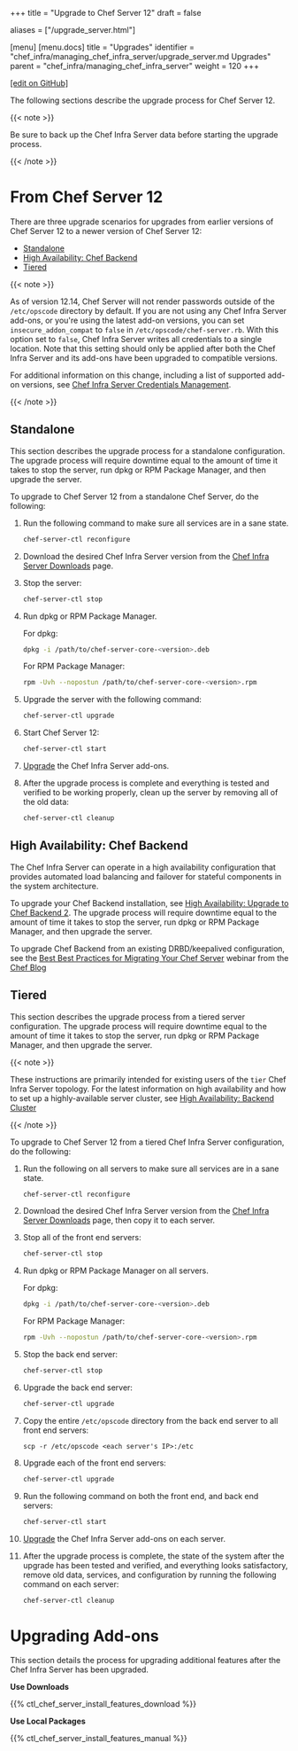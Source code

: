 +++
title = "Upgrade to Chef Server 12"
draft = false

aliases = ["/upgrade_server.html"]

[menu]
  [menu.docs]
    title = "Upgrades"
    identifier = "chef_infra/managing_chef_infra_server/upgrade_server.md Upgrades"
    parent = "chef_infra/managing_chef_infra_server"
    weight = 120
+++    

[\[edit on GitHub\]](https://github.com/chef/chef-web-docs/blob/master/content/upgrade_server.md)

The following sections describe the upgrade process for Chef Server 12.

{{< note >}}

Be sure to back up the Chef Infra Server data before starting the
upgrade process.

{{< /note >}}

From Chef Server 12
===================

There are three upgrade scenarios for upgrades from earlier versions of
Chef Server 12 to a newer version of Chef Server 12:

-   [Standalone](/upgrade_server/#standalone)
-   [High Availability: Chef
    Backend](/upgrade_server/#high-availability-chef-backend)
-   [Tiered](/upgrade_server/#tiered)

{{< note >}}

As of version 12.14, Chef Server will not render passwords outside of
the `/etc/opscode` directory by default. If you are not using any Chef
Infra Server add-ons, or you're using the latest add-on versions, you
can set `insecure_addon_compat` to `false` in
`/etc/opscode/chef-server.rb`. With this option set to `false`, Chef
Infra Server writes all credentials to a single location. Note that this
setting should only be applied after both the Chef Infra Server and its
add-ons have been upgraded to compatible versions.

For additional information on this change, including a list of supported
add-on versions, see [Chef Infra Server Credentials
Management](/server_security/#chef-infra-server-credentials-management).

{{< /note >}}

Standalone
----------

This section describes the upgrade process for a standalone
configuration. The upgrade process will require downtime equal to the
amount of time it takes to stop the server, run dpkg or RPM Package
Manager, and then upgrade the server.

To upgrade to Chef Server 12 from a standalone Chef Server, do the
following:

1.  Run the following command to make sure all services are in a sane
    state.

    ``` bash
    chef-server-ctl reconfigure
    ```

2.  Download the desired Chef Infra Server version from the [Chef Infra
    Server Downloads](https://downloads.chef.io/chef-server) page.

3.  Stop the server:

    ``` bash
    chef-server-ctl stop
    ```

4.  Run dpkg or RPM Package Manager.

    For dpkg:

    ``` bash
    dpkg -i /path/to/chef-server-core-<version>.deb
    ```

    For RPM Package Manager:

    ``` bash
    rpm -Uvh --nopostun /path/to/chef-server-core-<version>.rpm
    ```

5.  Upgrade the server with the following command:

    ``` bash
    chef-server-ctl upgrade
    ```

6.  Start Chef Server 12:

    ``` bash
    chef-server-ctl start
    ```

7.  [Upgrade](#upgrading-add-ons) the Chef Infra
    Server add-ons.

8.  After the upgrade process is complete and everything is tested and
    verified to be working properly, clean up the server by removing all
    of the old data:

    ``` bash
    chef-server-ctl cleanup
    ```

High Availability: Chef Backend
-------------------------------

The Chef Infra Server can operate in a high availability configuration
that provides automated load balancing and failover for stateful
components in the system architecture.

To upgrade your Chef Backend installation, see [High Availability:
Upgrade to Chef Backend 2](/upgrade_server_ha_v2/). The upgrade
process will require downtime equal to the amount of time it takes to
stop the server, run dpkg or RPM Package Manager, and then upgrade the
server.

To upgrade Chef Backend from an existing DRBD/keepalived configuration,
see the [Best Best Practices for Migrating Your Chef
Server](https://blog.chef.io/2018/04/06/best-practices-for-migrating-your-chef-server/)
webinar from the [Chef Blog](https://blog.chef.io/)

Tiered
------

This section describes the upgrade process from a tiered server
configuration. The upgrade process will require downtime equal to the
amount of time it takes to stop the server, run dpkg or RPM Package
Manager, and then upgrade the server.

{{< note >}}

These instructions are primarily intended for existing users of the
`tier` Chef Infra Server topology. For the latest information on high
availability and how to set up a highly-available server cluster, see
[High Availability: Backend Cluster](/install_server_ha/)

{{< /note >}}

To upgrade to Chef Server 12 from a tiered Chef Infra Server
configuration, do the following:

1.  Run the following on all servers to make sure all services are in a
    sane state.

    ``` bash
    chef-server-ctl reconfigure
    ```

2.  Download the desired Chef Infra Server version from the [Chef Infra
    Server Downloads](https://downloads.chef.io/chef-server) page, then
    copy it to each server.

3.  Stop all of the front end servers:

    ``` bash
    chef-server-ctl stop
    ```

4.  Run dpkg or RPM Package Manager on all servers.

    For dpkg:

    ``` bash
    dpkg -i /path/to/chef-server-core-<version>.deb
    ```

    For RPM Package Manager:

    ``` bash
    rpm -Uvh --nopostun /path/to/chef-server-core-<version>.rpm
    ```

5.  Stop the back end server:

    ``` bash
    chef-server-ctl stop
    ```

6.  Upgrade the back end server:

    ``` bash
    chef-server-ctl upgrade
    ```

7.  Copy the entire `/etc/opscode` directory from the back end server to
    all front end servers:

    ``` none
    scp -r /etc/opscode <each server's IP>:/etc
    ```

8.  Upgrade each of the front end servers:

    ``` bash
    chef-server-ctl upgrade
    ```

9.  Run the following command on both the front end, and back end
    servers:

    ``` bash
    chef-server-ctl start
    ```

10. [Upgrade](#upgrading-add-ons) the Chef Infra
    Server add-ons on each server.

11. After the upgrade process is complete, the state of the system after
    the upgrade has been tested and verified, and everything looks
    satisfactory, remove old data, services, and configuration by
    running the following command on each server:

    ``` bash
    chef-server-ctl cleanup
    ```

Upgrading Add-ons
=================

This section details the process for upgrading additional features after
the Chef Infra Server has been upgraded.

**Use Downloads**

{{% ctl_chef_server_install_features_download %}}

**Use Local Packages**

{{% ctl_chef_server_install_features_manual %}}
